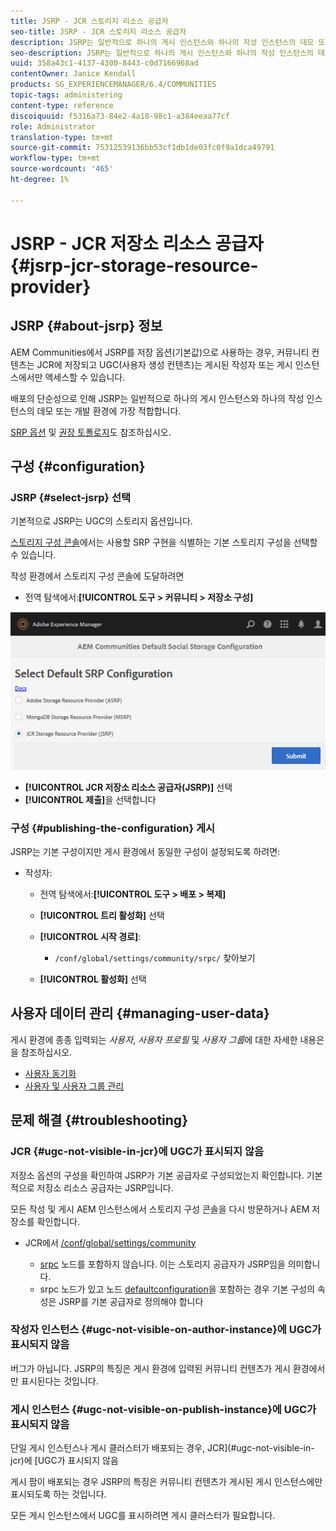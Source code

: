 ```yaml
---
title: JSRP - JCR 스토리지 리소스 공급자
seo-title: JSRP - JCR 스토리지 리소스 공급자
description: JSRP는 일반적으로 하나의 게시 인스턴스와 하나의 작성 인스턴스의 데모 또는 개발 환경에 가장 적합합니다
seo-description: JSRP는 일반적으로 하나의 게시 인스턴스와 하나의 작성 인스턴스의 데모 또는 개발 환경에 가장 적합합니다
uuid: 358a43c1-4137-4300-8443-c0d7166968ad
contentOwner: Janice Kendall
products: SG_EXPERIENCEMANAGER/6.4/COMMUNITIES
topic-tags: administering
content-type: reference
discoiquuid: f5316a73-84e2-4a18-98c1-a384eeaa77cf
role: Administrator
translation-type: tm+mt
source-git-commit: 75312539136bb53cf1db1de03fc0f9a1dca49791
workflow-type: tm+mt
source-wordcount: '465'
ht-degree: 1%

---
```



# JSRP - JCR 저장소 리소스 공급자 {#jsrp-jcr-storage-resource-provider}

## JSRP {#about-jsrp} 정보

AEM Communities에서 JSRP를 저장 옵션(기본값)으로 사용하는 경우, 커뮤니티 컨텐츠는 JCR에 저장되고 UGC(사용자 생성 컨텐츠)는 게시된 작성자 또는 게시 인스턴스에서만 액세스할 수 있습니다.

배포의 단순성으로 인해 JSRP는 일반적으로 하나의 게시 인스턴스와 하나의 작성 인스턴스의 데모 또는 개발 환경에 가장 적합합니다.

[SRP 옵션](working-with-srp.md#characteristics-of-srp-options) 및 [권장 토폴로지](topologies.md)도 참조하십시오.

## 구성 {#configuration}

### JSRP {#select-jsrp} 선택

기본적으로 JSRP는 UGC의 스토리지 옵션입니다.

[스토리지 구성 콘솔](srp-config.md)에서는 사용할 SRP 구현을 식별하는 기본 스토리지 구성을 선택할 수 있습니다.

작성 환경에서 스토리지 구성 콘솔에 도달하려면

* 전역 탐색에서:**[!UICONTROL 도구 > 커뮤니티 > 저장소 구성]**

![chlimage_1-234](assets/chlimage_1-234.png)

* **[!UICONTROL JCR 저장소 리소스 공급자(JSRP)]** 선택
* **[!UICONTROL 제출]**&#x200B;을 선택합니다

### 구성 {#publishing-the-configuration} 게시

JSRP는 기본 구성이지만 게시 환경에서 동일한 구성이 설정되도록 하려면:

* 작성자:

   * 전역 탐색에서:**[!UICONTROL 도구 > 배포 > 복제]**
   * **[!UICONTROL 트리 활성화]** 선택
   * **[!UICONTROL 시작 경로]**:

      * `/conf/global/settings/community/srpc/` 찾아보기
   * **[!UICONTROL 활성화]** 선택


## 사용자 데이터 관리 {#managing-user-data}

게시 환경에 종종 입력되는 *사용자*, *사용자 프로필* 및 *사용자 그룹*&#x200B;에 대한 자세한 내용은 을 참조하십시오.

* [사용자 동기화](sync.md)
* [사용자 및 사용자 그룹 관리](users.md)

## 문제 해결 {#troubleshooting}

### JCR {#ugc-not-visible-in-jcr}에 UGC가 표시되지 않음

저장소 옵션의 구성을 확인하여 JSRP가 기본 공급자로 구성되었는지 확인합니다. 기본적으로 저장소 리소스 공급자는 JSRP입니다.

모든 작성 및 게시 AEM 인스턴스에서 스토리지 구성 콘솔을 다시 방문하거나 AEM 저장소를 확인합니다.

* JCR에서 [/conf/global/settings/community](http://localhost:4502/crx/de/index.jsp#/conf/global/settings/community)

   * [srpc](http://localhost:4502/crx/de/index.jsp#/conf/global/settings/community/srpc) 노드를 포함하지 않습니다. 이는 스토리지 공급자가 JSRP임을 의미합니다.
   * srpc 노드가 있고 노드 [defaultconfiguration](http://localhost:4502/crx/de/index.jsp#/conf/global/settings/community/srpc/defaultconfiguration)을 포함하는 경우 기본 구성의 속성은 JSRP를 기본 공급자로 정의해야 합니다

### 작성자 인스턴스 {#ugc-not-visible-on-author-instance}에 UGC가 표시되지 않음

버그가 아닙니다. JSRP의 특징은 게시 환경에 입력된 커뮤니티 컨텐츠가 게시 환경에서만 표시된다는 것입니다.

### 게시 인스턴스 {#ugc-not-visible-on-publish-instance}에 UGC가 표시되지 않음

단일 게시 인스턴스나 게시 클러스터가 배포되는 경우, JCR](#ugc-not-visible-in-jcr)에 [UGC가 표시되지 않음

게시 팜이 배포되는 경우 JSRP의 특징은 커뮤니티 컨텐츠가 게시된 게시 인스턴스에만 표시되도록 하는 것입니다.

모든 게시 인스턴스에서 UGC를 표시하려면 게시 클러스터가 필요합니다.
